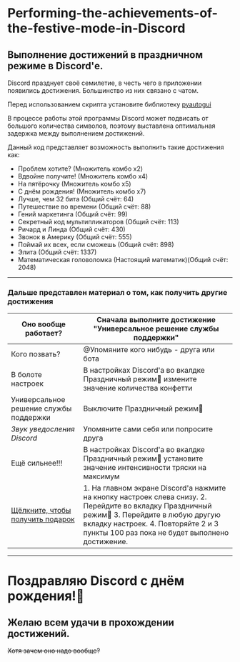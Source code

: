 # Performing-the-achievements-of-the-festive-mode-in-Discord
## Выполнение достижений в праздничном режиме в Discord'е.

Discord празднует своё семилетие, в честь чего в приложении появились достижения.
Большинство из них связано с чатом.

Перед использованием скрипта установите библиотеку [pyautogui](https://pypi.org/project/PyAutoGUI/)

В процессе работы этой программы Discord может подвисать от большого количества символов, поэтому выставлена оптимальная задержка между выполнением достижений.

Данный код представляет возможность выполнить такие достижения как:
- Проблем хотите? (Множитель комбо x2)
- Вдвойне получите! (Множитель комбо x4)
- На пятёрочку (Множитель комбо x5)
- С днём рождения! (Множитель комбо x7)
- Лучше, чем 32 бита (Общий счёт: 64)
- Путешествие во времени (Общий счёт: 88)
- Гений маркетинга (Общий счёт: 99)
- Секретный код мультипликаторов (Общий счёт: 113)
- Ричард и Линда (Общий счёт: 430)
- Звонок в Америку (Общий счёт: 555)
- Поймай их всех, если сможешь (Общий счёт: 898)
- Элита (Общий счёт: 1337)
- Математическая головоломка (Настоящий математик)(Общий счёт: 2048)
------------
### Дальше представлен материал о том, как получить другие достижения
 
| Оно вообще работает? | Сначала выполните достижение "Универсальное решение службы поддержки" |
| ------------ | ------------ |
| Кого позвать? | @Упомяните кого нибудь - друга или бота |
| В болоте настроек | В настройках Discord'a во вкалдке Праздничный режим🎉 измените значение количества конфетти |
| Универсальное решение службы поддержки | Выключите Праздничный режим🎉 |
| *Звук уведосления Discord* | Упомяните сами себя или попросите друга |
| Ещё сильнее!!! | В настройках Discord'a во вкалдке Праздничный режим🎉 установите значение интенсивности тряски на максимум |
| [Щёлкните, чтобы получить подарок](https://www.youtube.com/watch?v=dQw4w9WgXcQ) | 1. На главном экране Discord'а нажмите на кнопку настроек слева снизу. 2. Перейдите во вкладку Праздничный режим🎉 3. Перейдите в любую другую вкладку настроек. 4. Повторяйте 2 и 3 пункты 100 раз пока не будет выполнено достижение. |
------------
# Поздравляю Discord с днём рождения!🥳
## Желаю всем удачи в прохождении достижений.

~~Хотя зачем оно надо вообще?~~
